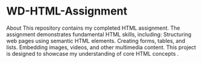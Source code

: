 # WD-HTML-Assignment
About This repository contains my completed HTML assignment. The assignment demonstrates fundamental HTML skills, including: Structuring web pages using semantic HTML elements. Creating forms, tables, and lists. Embedding images, videos, and other multimedia content. This project is designed to showcase my understanding of core HTML concepts .
